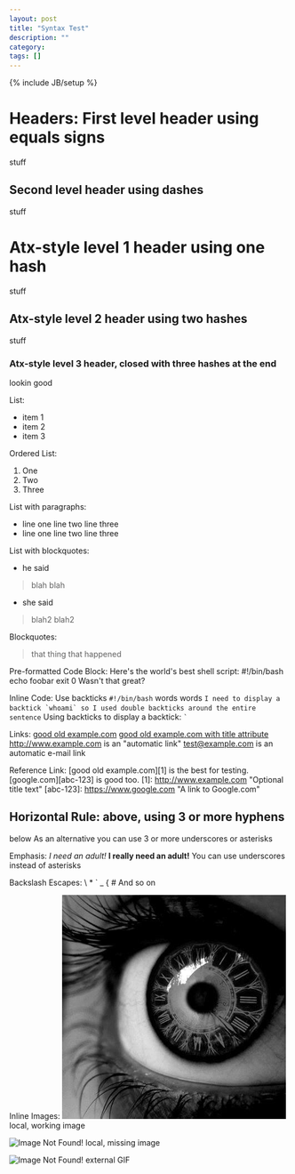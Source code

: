 ```yaml
---
layout: post
title: "Syntax Test"
description: ""
category: 
tags: []
---
```

{% include JB/setup %}

Headers:
First level header using equals signs
====================
stuff

Second level header using dashes
-------------------
stuff

# Atx-style level 1 header using one hash
stuff

## Atx-style level 2 header using two hashes
stuff

### Atx-style level 3 header, closed with three hashes at the end ###
lookin good


List:
* item 1
* item 2
* item 3


Ordered List:
1. One
2. Two
3. Three


List with paragraphs:
* line one
line two
line three
* line one
line two
line three


List with blockquotes:
* he said
> blah blah
* she said
> blah2 blah2


Blockquotes:
> that
> thing
> that
> happened


Pre-formatted Code Block:
Here's the world's best shell script:
	#!/bin/bash
	echo foobar
	exit 0
Wasn't that great?


Inline Code:
Use backticks `#!/bin/bash` words words
``I need to display a backtick `whoami` so I used double backticks around the entire sentence``
Using backticks to display a backtick: `` ` ``


Links:
[good old example.com](http://www.example.com/)
[good old example.com with title attribute](http://www.example.com/ "Example.com word word")
<http://www.example.com> is an "automatic link"
<test@example.com> is an automatic e-mail link


Reference Link:
[good old example.com][1] is the best for testing.  [google.com][abc-123] is good too.
[1]: http://www.example.com "Optional title text"
[abc-123]: https://www.google.com "A link to Google.com"


Horizontal Rule:
above, using 3 or more hyphens
---
below
As an alternative you can use 3 or more underscores or asterisks


Emphasis:
*I need an adult!*
**I really need an adult!**
You can use underscores instead of asterisks


Backslash Escapes:
\\
\*
\`
\_
\{
\#
And so on


Inline Images:
![This is alt text](/assets/ls41bDB.jpg "optional title here")
local, working image

![Image Not Found!](/assets/beepboop443gfdgdf.jpg)
local, missing image

![Image Not Found!](http://media.tumblr.com/7f6c38418dadcc2851d17c859bbbdab5/tumblr_inline_nbk7zkS5FX1raprkq.gif)
external GIF